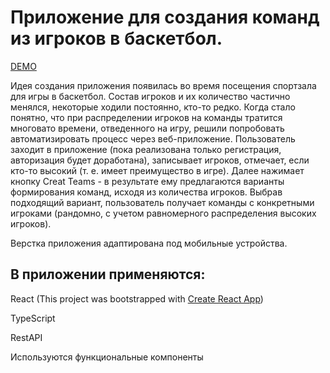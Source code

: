 # Приложение для создания команд из игроков в баскетбол. 

[DEMO](https://yulya163.github.io/basket-teams/)

Идея создания приложения появилась во время посещения спортзала для игры в баскетбол. Состав игроков и их количество частично менялся, некоторые ходили постоянно, кто-то редко. Когда стало понятно, что  при распределении игроков на команды тратится многовато времени, отведенного на игру, решили попробовать автоматизировать процесс через веб-приложение. Пользователь заходит в приложение (пока реализована только регистрация, авторизация будет доработана), записывает игроков, отмечает, если кто-то высокий (т. е. имеет преимущество в игре). Далее нажимает кнопку Creat Teams - в результате ему предлагаются варианты формирования команд, исходя из количества игроков. Выбрав подходящий вариант, пользователь получает команды с конкретными игроками (рандомно, с учетом равномерного распределения высоких игроков). 

Верстка приложения адаптирована под мобильные устройства.

## В приложении применяются:

React (This project was bootstrapped with [Create React App](https://github.com/facebook/create-react-app))

TypeScript

RestAPI

Используются функциональные компоненты
